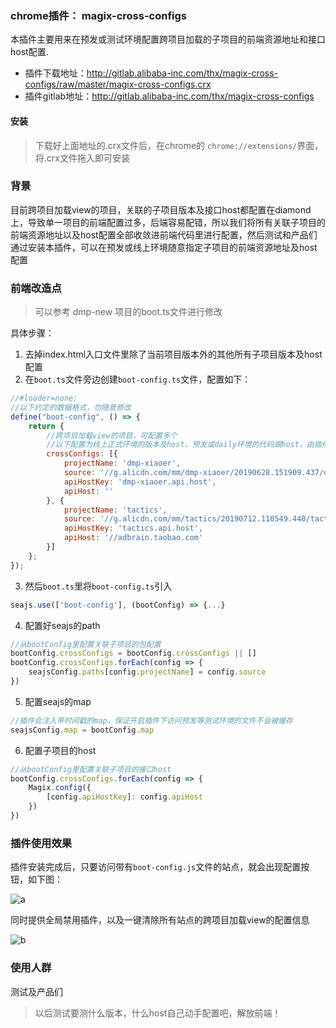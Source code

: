### chrome插件： magix-cross-configs 
本插件主要用来在预发或测试环境配置跨项目加载的子项目的前端资源地址和接口host配置.

* 插件下载地址：http://gitlab.alibaba-inc.com/thx/magix-cross-configs/raw/master/magix-cross-configs.crx
* 插件gitlab地址：http://gitlab.alibaba-inc.com/thx/magix-cross-configs

#### 安装
> 下载好上面地址的.crx文件后，在chrome的 `chrome://extensions/`界面，将.crx文件拖入即可安装


### 背景
目前跨项目加载view的项目，关联的子项目版本及接口host都配置在diamond上，导致单一项目的前端配置过多，后端容易配错，所以我们将所有关联子项目的前端资源地址以及host配置全部收敛进前端代码里进行配置，然后测试和产品们通过安装本插件，可以在预发或线上环境随意指定子项目的前端资源地址及host配置

### 前端改造点

> 可以参考 dmp-new 项目的boot.ts文件进行修改

具体步骤：
1. 去掉index.html入口文件里除了当前项目版本外的其他所有子项目版本及host配置
2. 在`boot.ts`文件旁边创建`boot-config.ts`文件，配置如下：
```javascript
//#loader=none;
//以下约定的数据格式，勿随意修改
define("boot-config", () => {
    return {
        //跨项目加载view的项目，可配置多个
        //以下配置为线上正式环境的版本及host，预发或daily环境的代码跟host，由插件配置提供
        crossConfigs: [{
            projectName: 'dmp-xiaoer',
            source: '//g.alicdn.com/mm/dmp-xiaoer/20190628.151909.437/dmp-xiaoer',
            apiHostKey: 'dmp-xiaoer.api.host',
            apiHost: ''
        }, {
            projectName: 'tactics',
            source: '//g.alicdn.com/mm/tactics/20190712.110549.440/tactics',
            apiHostKey: 'tactics.api.host',
            apiHost: '//adbrain.taobao.com'
        }]
    };
});
```
3. 然后`boot.ts`里将`boot-config.ts`引入 
```javascript
seajs.use(['boot-config'], (bootConfig) => {...}
```

4. 配置好seajs的path
```javascript
//从bootConfig里配置关联子项目的包配置
bootConfig.crossConfigs = bootConfig.crossConfigs || []
bootConfig.crossConfigs.forEach(config => {
    seajsConfig.paths[config.projectName] = config.source
})
```
5. 配置seajs的map
```javascript
//插件会注入带时间戳的map，保证开启插件下访问预发等测试环境的文件不会被缓存
seajsConfig.map = bootConfig.map
```

6. 配置子项目的host
```javascript
//从bootConfig里配置关联子项目的接口host
bootConfig.crossConfigs.forEach(config => {
    Magix.config({
        [config.apiHostKey]: config.apiHost
    })
})
```

### 插件使用效果

插件安装完成后，只要访问带有`boot-config.js`文件的站点，就会出现配置按钮，如下图：

![a](https://img.alicdn.com/tfs/TB1vj5Ibhz1gK0jSZSgXXavwpXa-1642-1200.jpg)

同时提供全局禁用插件，以及一键清除所有站点的跨项目加载view的配置信息

![b](https://img.alicdn.com/tfs/TB1r_rRboT1gK0jSZFrXXcNCXXa-988-610.png)

### 使用人群
测试及产品们
> 以后测试要测什么版本，什么host自己动手配置吧，解放前端！
